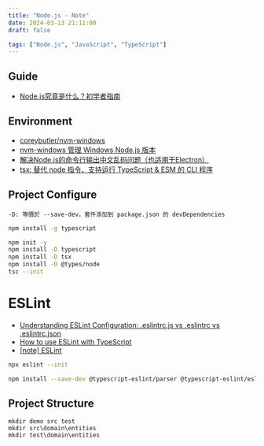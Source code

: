 ```yaml
---
title: "Node.js - Note"
date: 2024-03-13 21:11:00
draft: false

tags: ["Node.js", "JavaScript", "TypeScript"]
---
```


## Guide
- [Node.js究竟是什么？初学者指南](https://zhuanlan.zhihu.com/p/648238863)

## Environment
- [coreybutler/nvm-windows](https://github.com/coreybutler/nvm-windows)
- [nvm-windows 管理 Windows Node.js 版本](https://medium.com/@ray102467/nvm-windows-%E7%AE%A1%E7%90%86-windows-node-js-%E7%89%88%E6%9C%AC-68d789cf84d7)
- [解决Node.js的命令行输出中文乱码问题（也适用于Electron）](https://www.jianshu.com/p/a07eeb43d8b3)
- [tsx: 替代 node 指令、支持运行 TypeScript & ESM 的 CLI 程序](https://www.bilibili.com/read/cv27094154/)


## Project Configure
```
-D: 等價於 --save-dev，套件添加到 package.json 的 devDependencies 
```

```bash
npm install -g typescript
```

```bash
npm init -y
npm install -D typescript
npm install -D tsx
npm install -D @types/node
tsc --init
```

# ESLint
- [Understanding ESLint Configuration: .eslintrc.js vs .eslintrc vs .eslintrc.json](https://medium.com/@ritz.sh/understanding-eslint-configuration-eslintrc-js-vs-eslintrc-vs-eslintrc-json-287ec5e95bf4)
- [How to use ESLint with TypeScript](https://khalilstemmler.com/blogs/typescript/eslint-for-typescript/)
- [[note] ESLint](https://pjchender.dev/webdev/note-eslint/)

```bash
npx eslint --init

npm install --save-dev @typescript-eslint/parser @typescript-eslint/eslint-plugin
```

## Project Structure
```
mkdir demo src test
mkdir src\domain\entities
mkdir test\domain\entities
```


<!-- 
## Other
- [Enterprise Node + TypeScript | Khalil Stemmler](https://khalilstemmler.com/articles/categories/enterprise-node-type-script)
- [electron/electron](https://github.com/electron/electron)
- [TypeScript 语言简介 | 阮一峰 TypeScript 教程](https://typescript.p6p.net/typescript-tutorial/intro.html)
- [《JavaScript 教程》](https://developer.mozilla.org/zh-CN/docs/learn/JavaScript)
- [ES6 教程](https://wangdoc.com/es6/)
- [TypeScript 教程 | 菜鸟教程](https://www.runoob.com/typescript/ts-tutorial.html) 
- [TypeScript 教程 阮一峰](https://typescript.p6p.net/)
- [如何在Node.js中使用TypeScript](https://juejin.cn/post/7174610946713714702)
-->